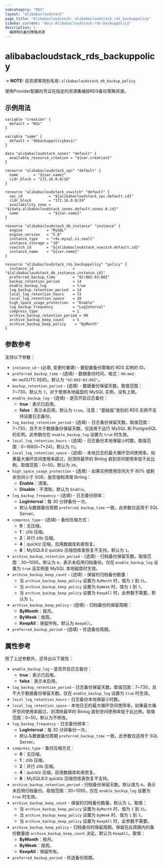 ```yaml
---
subcategory: "RDS"
layout: "alibabacloudstack"
page_title: "Alibabacloudstack: alibabacloudstack_rds_backuppolicy"
sidebar_current: "docs-Alibabacloudstack-rds-backuppolicy"
description: |- 
  编排RDS备份策略资源
---
```


# alibabacloudstack_rds_backuppolicy
-> **NOTE:** 该资源等效别名有: `alibabacloudstack_db_backup_policy`

使用Provider配置的凭证在指定的资源集编排RDS备份策略资源。

## 示例用法

```hcl
variable "creation" {
  default = "Rds"
}

variable "name" {
  default = "dbbackuppolicybasic"
}

data "alibabacloudstack_zones" "default" {
  available_resource_creation = "${var.creation}"
}

resource "alibabacloudstack_vpc" "default" {
  name       = "${var.name}"
  cidr_block = "172.16.0.0/16"
}

resource "alibabacloudstack_vswitch" "default" {
  vpc_id            = "${alibabacloudstack_vpc.default.id}"
  cidr_block        = "172.16.0.0/24"
  availability_zone = "${data.alibabacloudstack_zones.default.zones.0.id}"
  name              = "${var.name}"
}

resource "alibabacloudstack_db_instance" "instance" {
  engine           = "MySQL"
  engine_version   = "5.6"
  instance_type    = "rds.mysql.s1.small"
  instance_storage = "10"
  vswitch_id       = "${alibabacloudstack_vswitch.default.id}"
  instance_name    = "${var.name}"
}

resource "alibabacloudstack_rds_backuppolicy" "policy" {
  instance_id                  = "${alibabacloudstack_db_instance.instance.id}"
  preferred_backup_time        = "02:00Z-03:00Z"
  backup_retention_period      = 14
  enable_backup_log            = true
  log_backup_retention_period  = 14
  local_log_retention_hours    = 72
  local_log_retention_space    = 20
  high_space_usage_protection  = "Enable"
  log_backup_frequency         = "LogInterval"
  compress_type                = 1
  archive_backup_retention_period = 90
  archive_backup_keep_count    = 5
  archive_backup_keep_policy    = "ByMonth"
}
```

## 参数参考

支持以下参数：

* `instance_id` - (必填, 变更时重建) - 要配置备份策略的 RDS 实例的 ID。
* `preferred_backup_time` - (选填) - 数据备份时间，格式：`HH:mmZ-HH:mmZ`(UTC 时间)。默认为 `"02:00Z-03:00Z"`。
* `backup_retention_period` - (选填) - 数据备份保留天数。取值范围：7~730。默认为 `7`。对于使用本地磁盘的 MySQL 实例，没有上限。
* `enable_backup_log` - (选填) - 是否开启日志备份：
  * **true**：表示已启用。
  * **false**：表示未启用。默认为 `true`。注意：“基础版”类别的 RDS 实例不支持设置日志备份。
* `log_backup_retention_period` - (选填) - 日志备份保留天数。取值范围：7~730，且不大于数据备份保留天数。仅适用于运行 MySQL 和 PostgreSQL 的实例。此参数仅在 `enable_backup_log` 设置为 `true` 时生效。
* `local_log_retention_hours` - (选填) - 日志备份本地保留小时数。取值范围：0~168(0~7*24)。默认为 `72`。
* `local_log_retention_space` - (选填) - 本地日志的最大循环空间使用率。如果最大循环空间使用率超过，则清除最早的 Binlog 直到空间使用率低于此比例。取值范围：0~50。默认为 `20`。
* `high_space_usage_protection` - (选填) - 如果实例使用空间大于 80% 或剩余空间小于 5GB，是否强制清理 Binlog：
  * **Enable**：清理。
  * **Disable**：不清除。默认为 `Enable`。
* `log_backup_frequency` - (选填) - 日志备份频率：
  * **LogInterval**：每 30 分钟备份一次。
  * 默认与数据备份周期 `preferred_backup_time` 一致。此参数仅适用于 SQL Server。
* `compress_type` - (选填) - 备份压缩方式：
  * **0**：无压缩。
  * **1**：zlib 压缩。
  * **2**：并行 zlib 压缩。
  * **4**：quicklz 压缩，启用数据库和表恢复。
  * **8**：MySQL8.0 quicklz 压缩但库表恢复不支持。默认为 `1`。
* `archive_backup_retention_period` - (选填) - 归档备份保留天数。取值范围：30~1095。默认为 `0`，表示未启用归档备份。仅在 `enable_backup_log` 设置为 `true` 且实例是 MySQL 本地磁盘时生效。
* `archive_backup_keep_count` - (选填) - 保留的归档备份数量：
  * 当 `archive_backup_keep_policy` 设置为 `ByMonth` 时，值为 `1` 到 `31`。
  * 当 `archive_backup_keep_policy` 设置为 `ByWeek` 时，值为 `1` 到 `7`。
  * 当 `archive_backup_keep_policy` 设置为 `KeepAll` 时，此参数不需要。默认为 `1`。
* `archive_backup_keep_policy` - (选填) - 归档备份的保留周期：
  * **ByMonth**：按月。
  * **ByWeek**：按周。
  * **KeepAll**：保留所有。默认为 `KeepAll`。
* `preferred_backup_period` - (选填) - 优选备份周期。

## 属性参考

除了上述参数外，还导出以下属性：

* `enable_backup_log` - 是否开启日志备份：
  * **true**：表示已启用。
  * **false**：表示未启用。
* `log_backup_retention_period` - 日志备份保留天数。取值范围：7~730，且不大于数据备份保留天数。仅在 `enable_backup_log` 设置为 `true` 时生效。
* `local_log_retention_hours` - 日志备份本地保留小时数。
* `local_log_retention_space` - 本地日志的最大循环空间使用率。如果最大循环空间使用率超过，则清除最早的 Binlog 直到空间使用率低于此比例。取值范围：0~50。默认为不修改。
* `log_backup_frequency` - 日志备份频率：
  * **LogInterval**：每 30 分钟备份一次。
  * 默认与数据备份周期 `preferred_backup_time` 一致。此参数仅适用于 SQL Server。
* `compress_type` - 备份压缩方式：
  * **0**：无压缩。
  * **1**：zlib 压缩。
  * **2**：并行 zlib 压缩。
  * **4**：quicklz 压缩，启用数据库和表恢复。
  * **8**：MySQL8.0 quicklz 压缩但库表恢复不支持。
* `archive_backup_retention_period` - 归档备份保留天数。默认值为 `0`，表示未启用归档备份。取值范围：30~1095。仅在 `enable_backup_log` 设置为 `true` 时生效。
* `archive_backup_keep_count` - 保留的归档备份数量。默认为 `1`。取值：
  * 当 `archive_backup_keep_policy` 设置为 `ByMonth` 时，值为 `1` 到 `31`。
  * 当 `archive_backup_keep_policy` 设置为 `ByWeek` 时，值为 `1` 到 `7`。
  * 当 `archive_backup_keep_policy` 设置为 `KeepAll` 时，此参数不需要。
* `archive_backup_keep_policy` - 归档备份的保留周期。保留在此周期内的备份数量由 `archive_backup_keep_count` 决定。默认为 `KeepAll`。取值：
  * **ByMonth**：按月。
  * **ByWeek**：按周。
  * **KeepAll**：保留所有。
* `preferred_backup_period` - 优选备份周期。